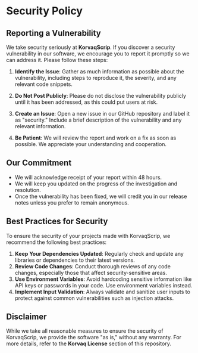 # Security Policy

## Reporting a Vulnerability

We take security seriously at **KorvaqScrip**. If you discover a security vulnerability in our software, we encourage you to report it promptly so we can address it. Please follow these steps:

1. **Identify the Issue**: Gather as much information as possible about the vulnerability, including steps to reproduce it, the severity, and any relevant code snippets.

2. **Do Not Post Publicly**: Please do not disclose the vulnerability publicly until it has been addressed, as this could put users at risk.

3. **Create an Issue**: Open a new issue in our GitHub repository and label it as "security." Include a brief description of the vulnerability and any relevant information.

4. **Be Patient**: We will review the report and work on a fix as soon as possible. We appreciate your understanding and cooperation.

## Our Commitment

- We will acknowledge receipt of your report within 48 hours.
- We will keep you updated on the progress of the investigation and resolution.
- Once the vulnerability has been fixed, we will credit you in our release notes unless you prefer to remain anonymous.

## Best Practices for Security

To ensure the security of your projects made with KorvaqScrip, we recommend the following best practices:

1. **Keep Your Dependencies Updated**: Regularly check and update any libraries or dependencies to their latest versions.
2. **Review Code Changes**: Conduct thorough reviews of any code changes, especially those that affect security-sensitive areas.
3. **Use Environment Variables**: Avoid hardcoding sensitive information like API keys or passwords in your code. Use environment variables instead.
4. **Implement Input Validation**: Always validate and sanitize user inputs to protect against common vulnerabilities such as injection attacks.

## Disclaimer

While we take all reasonable measures to ensure the security of KorvaqScrip, we provide the software "as is," without any warranty. For more details, refer to the **Korvaq License** section of this repository.
